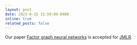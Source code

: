 ```yaml
---
layout: post
date: 2023-6-15 15:59:00-0400
inline: true
related_posts: false
---
```


Our paper <a href="https://jmlr.org/papers/volume24/21-0434/21-0434.pdf">Factor graph neural networks</a> is accepted for <a href="https://www.jmlr.org/papers/v24/21-0434.html">JMLR</a>.
